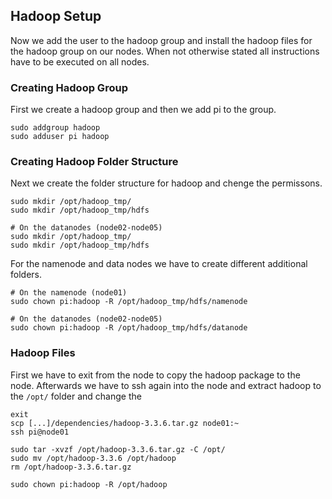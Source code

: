 ## Hadoop Setup

Now we add the user to the hadoop group and install the hadoop files for the hadoop group on our nodes. When not otherwise stated all instructions have to be executed on all nodes.

### Creating Hadoop Group

First we create a hadoop group and then we add pi to the group.

```
sudo addgroup hadoop
sudo adduser pi hadoop
```

### Creating Hadoop Folder Structure

Next we create the folder structure for hadoop and chenge the permissons.

```
sudo mkdir /opt/hadoop_tmp/
sudo mkdir /opt/hadoop_tmp/hdfs

# On the datanodes (node02-node05)
sudo mkdir /opt/hadoop_tmp/
sudo mkdir /opt/hadoop_tmp/hdfs
```

For the namenode and data nodes we have to create different additional folders.

```
# On the namenode (node01)
sudo chown pi:hadoop -R /opt/hadoop_tmp/hdfs/namenode

# On the datanodes (node02-node05)
sudo chown pi:hadoop -R /opt/hadoop_tmp/hdfs/datanode
```

### Hadoop Files

First we have to exit from the node to copy the hadoop package to the node. Afterwards we have to ssh again into the node and extract hadoop to the `/opt/` folder and change the

```
exit
scp [...]/dependencies/hadoop-3.3.6.tar.gz node01:~
ssh pi@node01

sudo tar -xvzf /opt/hadoop-3.3.6.tar.gz -C /opt/
sudo mv /opt/hadoop-3.3.6 /opt/hadoop
rm /opt/hadoop-3.3.6.tar.gz

sudo chown pi:hadoop -R /opt/hadoop
```

